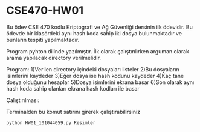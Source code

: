 # CSE470-HW01
Bu ödev CSE 470 kodlu Kriptografi ve Ağ Güvenliği dersinin ilk ödevidir.
Bu ödevde bir klasördeki aynı hash koda sahip iki dosya bulunmaktadır ve 
bunların tespiti yapılmaktadır.

Program pyhton dilinde yazılmıştır. İlk olarak çalıştırılırken arguman olarak
arama yapılacak directory verilmelidir.

Program:
	1)Verilen directory içindeki dosyaları listeler
	2)Bu dosyaların isimlerini kaydeder
	3)Eğer dosya ise hash kodunu kaydeder
	4)Kaç tane dosya olduğunu hesaplar
	5)Dosya isimlerini ekrana basar
	6)Son olarak aynı hash koda sahip olanları ekrana hash kodları ile basar
	
Çalıştırılması:

Terminalden bu komut satırını girerek çalıştırabilirsiniz

	python HW01_101044059.py Resimler
